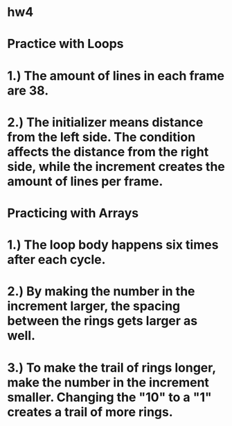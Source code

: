 # hw4

# Practice with Loops
# 1.) The amount of lines in each frame are 38.
# 2.) The initializer means distance from the left side. The condition affects the distance from the right side, while the increment creates the amount of lines per frame.

# Practicing with Arrays
# 1.) The loop body happens six times after each cycle.
# 2.) By making the number in the increment larger, the spacing between the rings gets larger as well.
# 3.) To make the trail of rings longer, make the number in the increment smaller. Changing the "10" to a "1" creates a trail of more rings.
